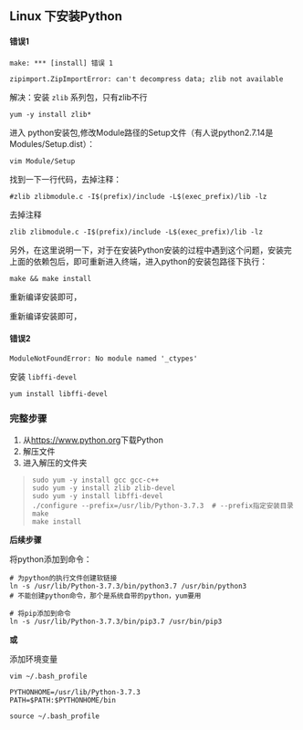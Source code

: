 ## Linux 下安装Python



#### 错误1

```shell
make: *** [install] 错误 1

zipimport.ZipImportError: can't decompress data; zlib not available
```

解决：安装 `zlib` 系列包，只有zlib不行

```shell
yum -y install zlib*
```

进入 python安装包,修改Module路径的Setup文件（有人说python2.7.14是Modules/Setup.dist）：

```shell
vim Module/Setup 
```


找到一下一行代码，去掉注释：

```shell
#zlib zlibmodule.c -I$(prefix)/include -L$(exec_prefix)/lib -lz
```

去掉注释

```shell
zlib zlibmodule.c -I$(prefix)/include -L$(exec_prefix)/lib -lz
```

 另外，在这里说明一下，对于在安装Python安装的过程中遇到这个问题，安装完上面的依赖包后，即可重新进入终端，进入python的安装包路径下执行：

```shell
make && make install 
```

重新编译安装即可，

重新编译安装即可，



#### 错误2

```shell
ModuleNotFoundError: No module named '_ctypes'
```

安装 `libffi-devel`

```shell
yum install libffi-devel
```





### 完整步骤

1.  从<https://www.python.org>下载Python
2.  解压文件
3.  进入解压的文件夹

>   ```shell
>   sudo yum -y install gcc gcc-c++ 
>   sudo yum -y install zlib zlib-devel
>   sudo yum -y install libffi-devel 
>   ./configure --prefix=/usr/lib/Python-3.7.3  # --prefix指定安装目录
>   make
>   make install
>   ```



**后续步骤**

将python添加到命令：

```shell
# 为python的执行文件创建软链接
ln -s /usr/lib/Python-3.7.3/bin/python3.7 /usr/bin/python3
# 不能创建python命令，那个是系统自带的python，yum要用

# 将pip添加到命令
ln -s /usr/lib/Python-3.7.3/bin/pip3.7 /usr/bin/pip3
```

**或**

添加环境变量

```shell
vim ~/.bash_profile

PYTHONHOME=/usr/lib/Python-3.7.3
PATH=$PATH:$PYTHONHOME/bin

source ~/.bash_profile
```

